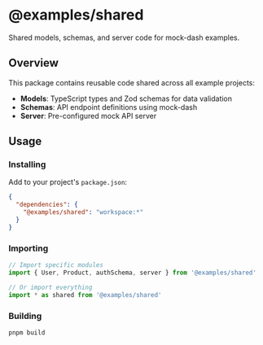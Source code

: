 # @examples/shared

Shared models, schemas, and server code for mock-dash examples.

## Overview

This package contains reusable code shared across all example projects:

- **Models**: TypeScript types and Zod schemas for data validation
- **Schemas**: API endpoint definitions using mock-dash
- **Server**: Pre-configured mock API server

## Usage

### Installing

Add to your project's `package.json`:

```json
{
  "dependencies": {
    "@examples/shared": "workspace:*"
  }
}
```

### Importing

```typescript
// Import specific modules
import { User, Product, authSchema, server } from '@examples/shared'

// Or import everything
import * as shared from '@examples/shared'
```

### Building

```bash
pnpm build
```
